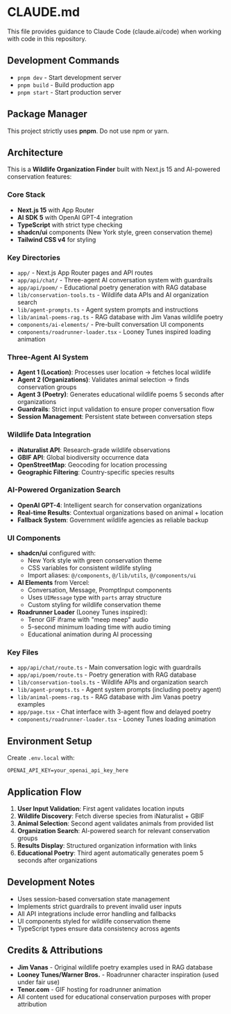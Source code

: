# CLAUDE.md

This file provides guidance to Claude Code (claude.ai/code) when working with code in this repository.

## Development Commands

- `pnpm dev` - Start development server
- `pnpm build` - Build production app
- `pnpm start` - Start production server

## Package Manager

This project strictly uses **pnpm**. Do not use npm or yarn.

## Architecture

This is a **Wildlife Organization Finder** built with Next.js 15 and AI-powered conservation features:

### Core Stack
- **Next.js 15** with App Router
- **AI SDK 5** with OpenAI GPT-4 integration
- **TypeScript** with strict type checking
- **shadcn/ui** components (New York style, green conservation theme)
- **Tailwind CSS v4** for styling

### Key Directories
- `app/` - Next.js App Router pages and API routes
- `app/api/chat/` - Three-agent AI conversation system with guardrails
- `app/api/poem/` - Educational poetry generation with RAG database
- `lib/conservation-tools.ts` - Wildlife data APIs and AI organization search
- `lib/agent-prompts.ts` - Agent system prompts and instructions
- `lib/animal-poems-rag.ts` - RAG database with Jim Vanas wildlife poetry
- `components/ai-elements/` - Pre-built conversation UI components
- `components/roadrunner-loader.tsx` - Looney Tunes inspired loading animation

### Three-Agent AI System
- **Agent 1 (Location)**: Processes user location → fetches local wildlife
- **Agent 2 (Organizations)**: Validates animal selection → finds conservation groups
- **Agent 3 (Poetry)**: Generates educational wildlife poems 5 seconds after organizations
- **Guardrails**: Strict input validation to ensure proper conversation flow
- **Session Management**: Persistent state between conversation steps

### Wildlife Data Integration
- **iNaturalist API**: Research-grade wildlife observations
- **GBIF API**: Global biodiversity occurrence data
- **OpenStreetMap**: Geocoding for location processing
- **Geographic Filtering**: Country-specific species results

### AI-Powered Organization Search
- **OpenAI GPT-4**: Intelligent search for conservation organizations
- **Real-time Results**: Contextual organizations based on animal + location
- **Fallback System**: Government wildlife agencies as reliable backup

### UI Components
- **shadcn/ui** configured with:
  - New York style with green conservation theme
  - CSS variables for consistent wildlife styling
  - Import aliases: `@/components`, `@/lib/utils`, `@/components/ui`
- **AI Elements** from Vercel:
  - Conversation, Message, PromptInput components
  - Uses `UIMessage` type with `parts` array structure
  - Custom styling for wildlife conservation theme
- **Roadrunner Loader** (Looney Tunes inspired):
  - Tenor GIF iframe with "meep meep" audio
  - 5-second minimum loading time with audio timing
  - Educational animation during AI processing

### Key Files
- `app/api/chat/route.ts` - Main conversation logic with guardrails
- `app/api/poem/route.ts` - Poetry generation with RAG database
- `lib/conservation-tools.ts` - Wildlife APIs and organization search
- `lib/agent-prompts.ts` - Agent system prompts (including poetry agent)
- `lib/animal-poems-rag.ts` - RAG database with Jim Vanas poetry examples
- `app/page.tsx` - Chat interface with 3-agent flow and delayed poetry
- `components/roadrunner-loader.tsx` - Looney Tunes loading animation

## Environment Setup

Create `.env.local` with:
```
OPENAI_API_KEY=your_openai_api_key_here
```

## Application Flow

1. **User Input Validation**: First agent validates location inputs
2. **Wildlife Discovery**: Fetch diverse species from iNaturalist + GBIF
3. **Animal Selection**: Second agent validates animals from provided list
4. **Organization Search**: AI-powered search for relevant conservation groups
5. **Results Display**: Structured organization information with links
6. **Educational Poetry**: Third agent automatically generates poem 5 seconds after organizations

## Development Notes

- Uses session-based conversation state management
- Implements strict guardrails to prevent invalid user inputs
- All API integrations include error handling and fallbacks
- UI components styled for wildlife conservation theme
- TypeScript types ensure data consistency across agents

## Credits & Attributions

- **Jim Vanas** - Original wildlife poetry examples used in RAG database
- **Looney Tunes/Warner Bros.** - Roadrunner character inspiration (used under fair use)
- **Tenor.com** - GIF hosting for roadrunner animation
- All content used for educational conservation purposes with proper attribution